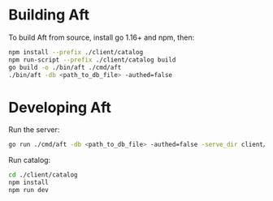 # Building Aft 

To build Aft from source, install go 1.16+ and npm, then:

```bash
npm install --prefix ./client/catalog
npm run-script --prefix ./client/catalog build
go build -o ./bin/aft ./cmd/aft
./bin/aft -db <path_to_db_file> -authed=false
```

# Developing Aft

Run the server:

```bash
go run ./cmd/aft -db <path_to_db_file> -authed=false -serve_dir client/catalog/public
```

Run catalog:

```bash
cd ./client/catalog
npm install
npm run dev
```
